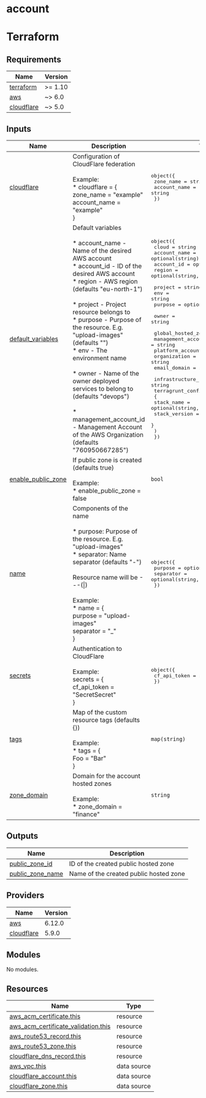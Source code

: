 # account

<!-- BEGIN_TF_DOCS -->


# Terraform
## Requirements

| Name | Version |
|------|---------|
| <a name="requirement_terraform"></a> [terraform](#requirement\_terraform) | >= 1.10 |
| <a name="requirement_aws"></a> [aws](#requirement\_aws) | ~> 6.0 |
| <a name="requirement_cloudflare"></a> [cloudflare](#requirement\_cloudflare) | ~> 5.0 |

## Inputs

| Name | Description | Type | Default | Required |
|------|-------------|------|---------|:--------:|
| <a name="input_cloudflare"></a> [cloudflare](#input\_cloudflare) | Configuration of CloudFlare federation<br/><br/>Example:<br/>* cloudflare = {<br/>  zone\_name = "example"<br/>  account\_name = "example"<br/>} | <pre>object({<br/>    zone_name    = string<br/>    account_name = string<br/>  })</pre> | <pre>{<br/>  "account_name": "",<br/>  "zone_name": ""<br/>}</pre> | no |
| <a name="input_default_variables"></a> [default\_variables](#input\_default\_variables) | Default variables<br/><br/>* account\_name - Name of the desired AWS account<br/>* account\_id - ID of the desired AWS account<br/>* region - AWS region (defaults "eu-north-1")<br/><br/>* project - Project resource belongs to<br/>* purpose - Purpose of the resource. E.g. "upload-images" (defaults "")<br/>* env - The environment name<br/><br/>* owner - Name of the owner deployed services to belong to (defaults "devops")<br/><br/>* management\_account\_id - Management Account of the AWS Organization (defaults "760950667285") | <pre>object({<br/>    cloud        = string<br/>    account_name = optional(string)<br/>    account_id   = optional(string)<br/>    region       = optional(string, "eu-north-1")<br/><br/>    project = string<br/>    env     = string<br/>    purpose = optional(string, "")<br/><br/>    owner = string<br/><br/>    global_hosted_zone    = string<br/>    management_account_id = string<br/>    platform_account_id   = string<br/>    organization          = string<br/>    email_domain          = string<br/><br/>    infrastructure_repository = string<br/>    terragrunt_config = object(<br/>      {<br/>        stack_name    = optional(string, "")<br/>        stack_version = optional(string, "")<br/>      }<br/>    )<br/>  })</pre> | n/a | yes |
| <a name="input_enable_public_zone"></a> [enable\_public\_zone](#input\_enable\_public\_zone) | If public zone is created (defaults true)<br/><br/>Example:<br/>* enable\_public\_zone = false | `bool` | `true` | no |
| <a name="input_name"></a> [name](#input\_name) | Components of the name<br/><br/>* purpose: Purpose of the resource. E.g. "upload-images"<br/>* separator: Name separator (defaults "-")<br/><br/>Resource name will be <project>-<env>-<purpose>-(\|<type of resource>)<br/><br/>Example:<br/>* name = {<br/>  purpose = "upload-images"<br/>  separator = "\_"<br/>} | <pre>object({<br/>    purpose   = optional(string, "")<br/>    separator = optional(string, "-")<br/>  })</pre> | <pre>{<br/>  "purpose": "",<br/>  "separator": "-"<br/>}</pre> | no |
| <a name="input_secrets"></a> [secrets](#input\_secrets) | Authentication to CloudFlare<br/><br/>Example:<br/>secrets = {<br/>  cf\_api\_token = "SecretSecret"<br/>} | <pre>object({<br/>    cf_api_token = string<br/>  })</pre> | n/a | yes |
| <a name="input_tags"></a> [tags](#input\_tags) | Map of the custom resource tags (defaults {})<br/><br/>Example:<br/>* tags = {<br/>  Foo = "Bar"<br/>} | `map(string)` | `{}` | no |
| <a name="input_zone_domain"></a> [zone\_domain](#input\_zone\_domain) | Domain for the account hosted zones<br/><br/>Example:<br/>* zone\_domain = "finance" | `string` | `""` | no |

## Outputs

| Name | Description |
|------|-------------|
| <a name="output_public_zone_id"></a> [public\_zone\_id](#output\_public\_zone\_id) | ID of the created public hosted zone |
| <a name="output_public_zone_name"></a> [public\_zone\_name](#output\_public\_zone\_name) | Name of the created public hosted zone |

## Providers

| Name | Version |
|------|---------|
| <a name="provider_aws"></a> [aws](#provider\_aws) | 6.12.0 |
| <a name="provider_cloudflare"></a> [cloudflare](#provider\_cloudflare) | 5.9.0 |

## Modules

No modules.

## Resources

| Name | Type |
|------|------|
| [aws_acm_certificate.this](https://registry.terraform.io/providers/hashicorp/aws/latest/docs/resources/acm_certificate) | resource |
| [aws_acm_certificate_validation.this](https://registry.terraform.io/providers/hashicorp/aws/latest/docs/resources/acm_certificate_validation) | resource |
| [aws_route53_record.this](https://registry.terraform.io/providers/hashicorp/aws/latest/docs/resources/route53_record) | resource |
| [aws_route53_zone.this](https://registry.terraform.io/providers/hashicorp/aws/latest/docs/resources/route53_zone) | resource |
| [cloudflare_dns_record.this](https://registry.terraform.io/providers/cloudflare/cloudflare/latest/docs/resources/dns_record) | resource |
| [aws_vpc.this](https://registry.terraform.io/providers/hashicorp/aws/latest/docs/data-sources/vpc) | data source |
| [cloudflare_account.this](https://registry.terraform.io/providers/cloudflare/cloudflare/latest/docs/data-sources/account) | data source |
| [cloudflare_zone.this](https://registry.terraform.io/providers/cloudflare/cloudflare/latest/docs/data-sources/zone) | data source |
<!-- END_TF_DOCS -->
